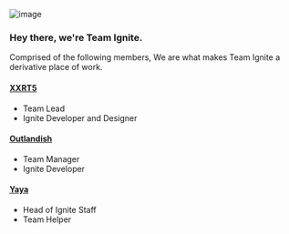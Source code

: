 ![image](https://user-images.githubusercontent.com/67547519/139862564-4bb223b1-da96-42e9-98aa-ac37a979d3d1.png)

### Hey there, we're Team Ignite.

Comprised of the following members, We are what makes Team Ignite a derivative place of work.

#### [XXRT5](https://github.com/xXRT5)
- Team Lead
- Ignite Developer and Designer

#### [Outlandish](https://github.com/gitlandish)
- Team Manager
- Ignite Developer

#### [Yaya](https://github.com/yayyaa)
- Head of Ignite Staff
- Team Helper
